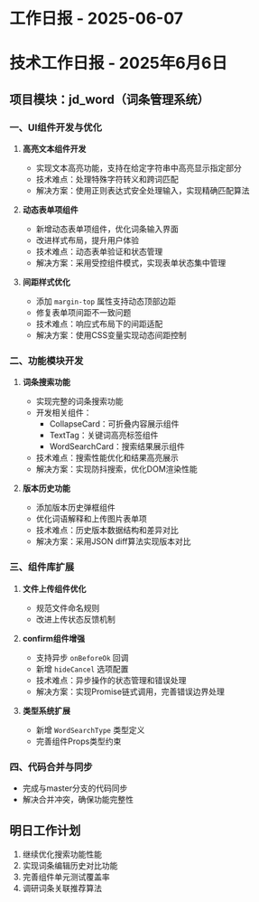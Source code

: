 # 工作日报 - 2025-06-07

# 技术工作日报 - 2025年6月6日

## 项目模块：jd_word（词条管理系统）

### 一、UI组件开发与优化

1. **高亮文本组件开发**
   - 实现文本高亮功能，支持在给定字符串中高亮显示指定部分
   - 技术难点：处理特殊字符转义和跨词匹配
   - 解决方案：使用正则表达式安全处理输入，实现精确匹配算法

2. **动态表单项组件**
   - 新增动态表单项组件，优化词条输入界面
   - 改进样式布局，提升用户体验
   - 技术难点：动态表单验证和状态管理
   - 解决方案：采用受控组件模式，实现表单状态集中管理

3. **间距样式优化**
   - 添加 `margin-top` 属性支持动态顶部边距
   - 修复表单项间距不一致问题
   - 技术难点：响应式布局下的间距适配
   - 解决方案：使用CSS变量实现动态间距控制

### 二、功能模块开发

1. **词条搜索功能**
   - 实现完整的词条搜索功能
   - 开发相关组件：
     - CollapseCard：可折叠内容展示组件
     - TextTag：关键词高亮标签组件
     - WordSearchCard：搜索结果展示组件
   - 技术难点：搜索性能优化和结果高亮展示
   - 解决方案：实现防抖搜索，优化DOM渲染性能

2. **版本历史功能**
   - 添加版本历史弹框组件
   - 优化词语解释和上传图片表单项
   - 技术难点：历史版本数据结构和差异对比
   - 解决方案：采用JSON diff算法实现版本对比

### 三、组件库扩展

1. **文件上传组件优化**
   - 规范文件命名规则
   - 改进上传状态反馈机制

2. **confirm组件增强**
   - 支持异步 `onBeforeOk` 回调
   - 新增 `hideCancel` 选项配置
   - 技术难点：异步操作的状态管理和错误处理
   - 解决方案：实现Promise链式调用，完善错误边界处理

3. **类型系统扩展**
   - 新增 `WordSearchType` 类型定义
   - 完善组件Props类型约束

### 四、代码合并与同步
- 完成与master分支的代码同步
- 解决合并冲突，确保功能完整性

## 明日工作计划
1. 继续优化搜索功能性能
2. 实现词条编辑历史对比功能
3. 完善组件单元测试覆盖率
4. 调研词条关联推荐算法


